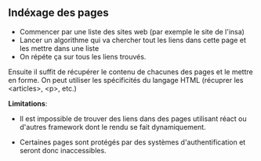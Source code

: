## Indéxage des pages

- Commencer par une liste des sites web (par exemple le site de l'insa)
- Lancer un algorithme qui va chercher tout les liens dans cette page et les mettre dans une liste
- On répéte ça sur tous les liens trouvés.

Ensuite il suffit de récupérer le contenu de chacunes des pages et le mettre en forme. On peut utiliser les spécificités du langage HTML (récuprer les \<articles\>, \<p\>, etc.)

**Limitations**: 

- Il est impossible de trouver des liens dans des pages utilisant réact ou d'autres framework dont le rendu se fait dynamiquement.

- Certaines pages sont protégés par des systèmes d'authentification et seront donc inaccessibles.